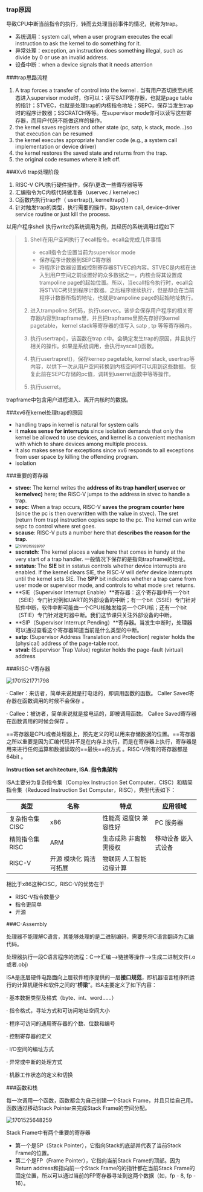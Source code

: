### trap原因

导致CPU中断当前指令的执行，转而去处理当前事件的情况，统称为trap。

- 系统调用：system call, when a user program executes the ecall instruction to ask the kernel to do something for it.
- 异常处理：exception, an instruction does something illegal, such as divide by 0 or use an invalid address.
- 设备中断：when a device signals that it needs attention



###trap思路流程

1. A trap forces a transfer of control into the kernel . 当有用户态切换至内核态进入supervisor mode时，你可以：读写SATP寄存器，也就是page table的指针；STVEC，也就是处理trap的内核指令地址；SEPC，保存当发生trap时的程序计数器；SSCRATCH等等。在supervisor mode你可以读写这些寄存器，而用户代码不能做这样的操作。 
2. the kernel saves registers and other state (pc, satp, k stack, mode...)so that execution can be resumed
3. the kernel executes appropriate handler code (e.g., a system call implementation or device driver)
4. the kernel restores the saved state and returns from the trap.
5. the original code resumes where it left off.



###Xv6 trap处理阶段

1. RISC-V CPU执行硬件操作，保存\更改一些寄存器等等
2. 汇编指令为C内核代码做准备（uservec  /  kernelvec）
3. C函数内执行trap作（  usertrap(), kerneltrap()  ）
4. 针对触发trap的类型，执行需要的操作，如system call, device-driver service routine or just kill the process.



以用户程序shell 执行write的系统调用为例，其经历的系统调用过程如下

> 1. Shell在用户空间执行了ecall指令。ecall会完成几件事情
>    - ecall指令会设置当前为supervisor mode
>    - 保存程序计数器到SEPC寄存器
>    - 将程序计数器设置成控制寄存器STVEC的内容。STVEC是内核在进入到用户空间之前设置好的众多数据之一，内核会将其设置成trampoline page的起始位置。所以，当ecall指令执行时，ecall会将STVEC拷贝到程序计数器。之后程序继续执行，但是却会在当前程序计数器所指的地址，也就是trampoline page的起始地址执行。 
>
> 2. 进入trampoline.S代码，执行uservec。该步会保存用户程序的相关寄存器内容到trapframe里，并且把trapframe里预先存好的kernel pagetable， kernel stack等寄存器的值写入 satp , tp 等等寄存器内。
> 3. 执行usertrap()，该函数在trap.c中。会确定发生trap的原因，并且执行相关的操作。如果是系统调用，会执行syscall()函数。
> 4. 执行usertrapret()，保存kernep pagetable, kernel stack, usertrap等内容，以供下一次从用户空间转换到内核空间时可以用到这些数据。 恢复此前在SEPC存储的pc值，调转到userret函数中等等操作。
> 5. 执行userret。



trapframe中包含用户进程进入、离开内核时的数据。





###xv6在kernel处理trap的原因

- handling traps in kernel is natural for system calls
- it **makes sense for interrupts** since isolation demands that only the kernel be allowed to use devices, and kernel is a convenient mechanism with which to share devices among multiple process.
-  It also makes sense for exceptions since xv6 responds to all exceptions from user space by killing the offending program. 
-  isolation



###重要的寄存器

- **stvec**: The kernel writes the **address of its trap handler( uservec or kernelvec)** here; the RISC-V jumps to the address in stvec to handle a trap.
- **sepc**: When a trap occurs, RISC-V **saves the program counter here** (since the pc is then overwritten with the value in stvec). The sret (return from trap) instruction copies sepc to the pc. The kernel can write sepc to control where sret goes.
- **scause**: RISC-V puts a number here that **describes the reason for the trap.**
- <img src=".\Chap4_Trap.assets\1701315928707.png" alt="1701315928707" style="zoom: 67%;" />
- **sscratch**: The kernel places a value here that comes in handy at the very start of a trap handler. 一般情况下保存的是指向trapframe的地址。
- **sstatus**: The **SIE** bit in sstatus controls whether device interrupts are enabled. If the kernel clears SIE, the RISC-V will defer device interrupts until the kernel sets SIE. The **SPP** bit indicates whether a trap came from user mode or supervisor mode, and controls to what mode `sret` returns.
- **SIE（Supervisor Interrupt Enable）**寄存器：这个寄存器中有一个bit（SEIE）专门针对例如UART的外部设备的中断；有一个bit（SSIE）专门针对软件中断，软件中断可能由一个CPU核触发给另一个CPU核；还有一个bit（STIE）专门针对定时器中断。我们这节课只关注外部设备的中断。
- **SIP（Supervisor Interrupt Pending）**寄存器。当发生中断时，处理器可以通过查看这个寄存器知道当前是什么类型的中断。
- **satp**: (Supervisor Address Translation and Protection) register holds the (physical) address of the page-table root.
- **stval:** (Supervisor Trap Value) register holds the page-fault (virtual) address

###RISC-V寄存器

![1701521771798](.\Chap4_Trap.assets\1701521771798.png)

· Caller：来访者，简单来说就是打电话的，即调用函数的函数。 Caller Saved寄存器在函数调用的时候不会保存 。

· Callee：被访者，简单来说就是接电话的，即被调用函数。 Callee Saved寄存器在函数调用的时候会保存 。

==寄存器是CPU或者处理器上，预先定义的可以用来存储数据的位置。==寄存器之所以重要是因为汇编代码并不是在内存上执行，而是在寄存器上执行，寄存器是用来进行任何运算和数据读取的==最快==的方式 。RISC-V所有的寄存器都是64bit 。



**Instruction set architecture, ISA. 指令集架构**

ISA主要分为复杂指令集（Complex Instruction Set Computer，CISC）和精简指令集（Reduced Instruction Set Computer，RISC），典型代表如下：

| 类型           | 名称                    | 特点                     | 应用领域            |
| -------------- | ----------------------- | ------------------------ | ------------------- |
| 复杂指令集CISC | x86                     | 性能高 速度快 兼容性好   | PC 服务器           |
| 精简指令集RISC | ARM                     | 生态成熟 非离散 需授权   | 移动设备 嵌入式设备 |
| RISC-V         | 开源 模块化 简洁 可拓展 | 物联网 人工智能 边缘计算 |                     |

相比于x86这种CISC，RISC-V的优势在于

- RISC-V指令数量少
- 指令更简单
- 开源





###C-Assembly

处理器不能理解C语言，其能够处理的是二进制编码，需要先将C语言翻译为汇编代码。 

处理器执行一段C语言程序的流程：C-->汇编-->链接等操作-->生成二进制文件(.o 或者.obj)

ISA是底层硬件电路面向上层软件程序提供的一层**接口规范**，即机器语言程序所运行的计算机硬件和软件之间的“**桥梁**”。ISA主要定义了如下内容：

· 基本数据类型及格式（byte、int、word……）

· 指令格式，寻址方式和可访问地址空间大小

· 程序可访问的通用寄存器的个数、位数和编号

· 控制寄存器的定义

· I/O空间的编址方式

· 异常或中断的处理方式

· 机器工作状态的定义和切换



###函数和栈

每一次调用一个函数，函数都会为自己创建一个Stack Frame，并且只给自己用。函数通过移动Stack Pointer来完成Stack Frame的空间分配。 

![1701525648259](.\Chap4_Trap.assets\1701525648259.png)

Stack Frame中有两个重要的寄存器

- 第一个是SP（Stack Pointer），它指向Stack的底部并代表了当前Stack Frame的位置。
- 第二个是FP（Frame Pointer），它指向当前Stack Frame的顶部。因为Return address和指向前一个Stack Frame的的指针都在当前Stack Frame的固定位置，所以可以通过当前的FP寄存器寻址到这两个数据（如，fp - 8,  fp - 16）。 

